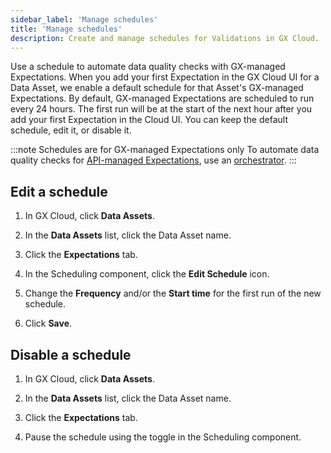 ```yaml
---
sidebar_label: 'Manage schedules'
title: 'Manage schedules'
description: Create and manage schedules for Validations in GX Cloud.
---
```


Use a schedule to automate data quality checks with GX-managed Expectations. When you add your first Expectation in the GX Cloud UI for a Data Asset, we enable a default schedule for that Asset's GX-managed Expectations. By default, GX-managed Expectations are scheduled to run every 24 hours. The first run will be at the start of the next hour after you add your first Expectation in the Cloud UI. You can keep the default schedule, edit it, or disable it.

:::note Schedules are for GX-managed Expectations only
To automate data quality checks for [API-managed Expectations](/cloud/expectations/manage_expectations.md#gx-managed-vs-api-managed-expectations), use an [orchestrator](/cloud/connect/connect_airflow.md).
:::


## Edit a schedule

1. In GX Cloud, click **Data Assets**.

2. In the **Data Assets** list, click the Data Asset name.

3. Click the **Expectations** tab.

4. In the Scheduling component, click the **Edit Schedule** icon.

5. Change the **Frequency** and/or the **Start time** for the first run of the new schedule.

6. Click **Save**.

## Disable a schedule

1. In GX Cloud, click **Data Assets**.

2. In the **Data Assets** list, click the Data Asset name.

3. Click the **Expectations** tab.

4. Pause the schedule using the toggle in the Scheduling component.